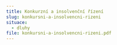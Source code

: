 ```yaml
---
title: Konkurzní a insolvenční řízení
slug: konkursni-a-insolvencni-rizeni
situace:
  - dluhy
file: konkursni-a-insolvencni-rizeni.pdf
---
```

